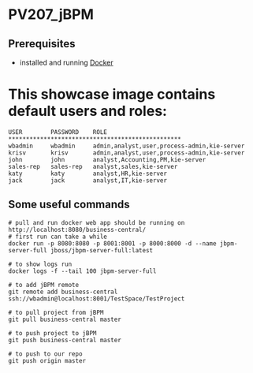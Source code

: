 # PV207_jBPM

## Prerequisites
- installed and running [Docker](https://www.docker.com/)

# This showcase image contains default users and roles:
```
USER        PASSWORD    ROLE
*************************************************
wbadmin     wbadmin     admin,analyst,user,process-admin,kie-server
krisv       krisv       admin,analyst,user,process-admin,kie-server
john        john        analyst,Accounting,PM,kie-server
sales-rep   sales-rep   analyst,sales,kie-server
katy        katy        analyst,HR,kie-server
jack        jack        analyst,IT,kie-server
```

## Some useful commands
```
# pull and run docker web app should be running on http://localhost:8080/business-central/ 
# first run can take a while
docker run -p 8080:8080 -p 8001:8001 -p 8000:8000 -d --name jbpm-server-full jboss/jbpm-server-full:latest

# to show logs run 
docker logs -f --tail 100 jbpm-server-full

# to add jBPM remote
git remote add business-central ssh://wbadmin@localhost:8001/TestSpace/TestProject

# to pull project from jBPM
git pull business-central master 

# to push project to jBPM
git push business-central master 

# to push to our repo
git push origin master 
```


